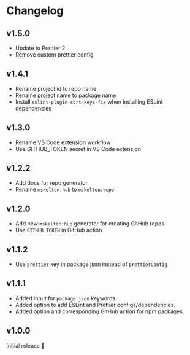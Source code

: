 # Changelog

## v1.5.0

- Update to Prettier 2
- Remove custom prettier config

## v1.4.1

- Rename project id to repo name
- Rename project name to package name
- Install `eslint-plugin-sort-keys-fix` when installing ESLint dependencies

## v1.3.0

- Rename VS Code extension workflow
- Use GITHUB_TOKEN secret in VS Code extension

## v1.2.2

- Add docs for repo generator
- Rename `mskelton:hub` to `mskelton:repo`

## v1.2.0

- Add new `mskelton:hub` generator for creating GitHub repos
- Use `GITHUB_TOKEN` in GitHub action

## v1.1.2

- Use `prettier` key in package.json instead of `prettierConfig`

## v1.1.1

- Added input for `package.json` keywords.
- Added option to add ESLint and Prettier configs/dependencies.
- Added option and corresponding GitHub action for npm packages.

## v1.0.0

Initial release 🎉
